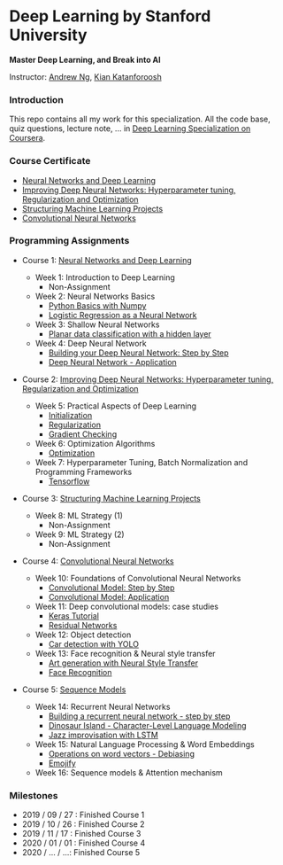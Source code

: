 # Deep Learning by Stanford University
**Master Deep Learning, and Break into AI**

Instructor: [Andrew Ng](https://www.andrewng.org/), [Kian Katanforoosh](https://twitter.com/kiankatan?lang=en)

### Introduction

This repo contains all my work for this specialization. All the code base, quiz questions, lecture note, ... in [Deep Learning Specialization on Coursera](https://www.coursera.org/specializations/deep-learning).

### Course Certificate 

- [Neural Networks and Deep Learning](https://www.coursera.org/account/accomplishments/records/UM9CXTUR2M7Y)
- [Improving Deep Neural Networks: Hyperparameter tuning, Regularization and Optimization](https://www.coursera.org/account/accomplishments/records/ZBT6K55WQEVD)
- [Structuring Machine Learning Projects](https://www.coursera.org/account/accomplishments/records/79Q8GXGVC6JX)
- [Convolutional Neural Networks](https://www.coursera.org/account/accomplishments/records/365ALNJXJ7Q9)

### Programming Assignments

- Course 1: [Neural Networks and Deep Learning](https://github.com/thanhhff/CS230-Deep-Learning/tree/master/Neural%20Networks%20and%20Deep%20Learning)
  - Week 1: Introduction to Deep Learning
    - Non-Assignment
  - Week 2: Neural Networks Basics
    - [Python Basics with Numpy](https://github.com/thanhhff/CS230-Deep-Learning/tree/master/Neural%20Networks%20and%20Deep%20Learning/Week%202/Assignment/Python%20Basics%20with%20Numpy)
    - [Logistic Regression as a Neural Network](https://github.com/thanhhff/CS230-Deep-Learning/tree/master/Neural%20Networks%20and%20Deep%20Learning/Week%202/Assignment/Logistic%20Regression%20as%20a%20Neural%20Network)
  - Week 3: Shallow Neural Networks
    - [Planar data classification with a hidden layer](https://github.com/thanhhff/CS230-Deep-Learning/tree/master/Neural%20Networks%20and%20Deep%20Learning/Week%203/Assignment)
  - Week 4: Deep Neural Network
    - [Building your Deep Neural Network: Step by Step](https://github.com/thanhhff/CS230-Deep-Learning/blob/master/Neural%20Networks%20and%20Deep%20Learning/Week%204/Asignment/Building_your_Deep_Neural_Network_Step_by_Step_v8a.ipynb)
    - [Deep Neural Network - Application](https://github.com/thanhhff/CS230-Deep-Learning/blob/master/Neural%20Networks%20and%20Deep%20Learning/Week%204/Asignment/Deep%2BNeural%2BNetwork%2B-%2BApplication%2Bv8.ipynb)
    
- Course 2: [Improving Deep Neural Networks: Hyperparameter tuning, Regularization and Optimization](https://github.com/thanhhff/CS230-Deep-Learning/tree/master/Course%202%20-Improving%20Deep%20Neural%20Networks)
  - Week 5: Practical Aspects of Deep Learning
    - [Initialization](https://github.com/thanhhff/CS230-Deep-Learning/blob/master/Course%202%20-Improving%20Deep%20Neural%20Networks/Week%201/Assignment/Initialization.ipynb)
    - [Regularization](https://github.com/thanhhff/CS230-Deep-Learning/blob/master/Course%202%20-Improving%20Deep%20Neural%20Networks/Week%201/Assignment/Regularization_v2a.ipynb)
    - [Gradient Checking](https://github.com/thanhhff/CS230-Deep-Learning/blob/master/Course%202%20-Improving%20Deep%20Neural%20Networks/Week%201/Assignment/Gradient%2BChecking%2Bv1.ipynb)
  - Week 6: Optimization Algorithms
    - [Optimization](https://github.com/thanhhff/CS230-Deep-Learning/tree/master/Course%202%20-Improving%20Deep%20Neural%20Networks/Week%202/Assigment)
  - Week 7: Hyperparameter Tuning, Batch Normalization and Programming Frameworks
    - [Tensorflow](https://github.com/thanhhff/CS230-Deep-Learning/tree/master/Course%202%20-Improving%20Deep%20Neural%20Networks/Week%203/Assigment)
    
- Course 3: [Structuring Machine Learning Projects](https://www.coursera.org/learn/machine-learning-projects)
  - Week 8: ML Strategy (1)
    - Non-Assignment
  - Week 9: ML Strategy (2)
    - Non-Assignment
            
- Course 4: [Convolutional Neural Networks](https://www.coursera.org/learn/convolutional-neural-networks/)
  - Week 10: Foundations of Convolutional Neural Networks
    - [Convolutional Model: Step by Step](https://github.com/thanhhff/CS230-Deep-Learning/blob/master/Course%204%20-%20Convolutional%20Neural%20Networks/Week%201/Assignment/Convolution_model_Step_by_Step_v2a.ipynb)
    - [Convolutional Model: Application](https://github.com/thanhhff/CS230-Deep-Learning/blob/master/Course%204%20-%20Convolutional%20Neural%20Networks/Week%201/Assignment/Convolution_model_Step_by_Step_v2a.ipynb)
  - Week 11: Deep convolutional models: case studies 
    - [Keras Tutorial](https://github.com/thanhhff/CS230-Deep-Learning/blob/master/Course%204%20-%20Convolutional%20Neural%20Networks/Week%202/Assignment/Keras_Tutorial_v2a.ipynb)
    - [Residual Networks](https://github.com/thanhhff/CS230-Deep-Learning/blob/master/Course%204%20-%20Convolutional%20Neural%20Networks/Week%202/Assignment/Residual_Networks_v2a.ipynb)
  - Week 12: Object detection
    - [Car detection with YOLO](https://github.com/thanhhff/CS230-Deep-Learning/blob/master/Course%204%20-%20Convolutional%20Neural%20Networks/Week%203/Assignment/Autonomous_driving_application_Car_detection_v3a.ipynb)
  - Week 13: Face recognition & Neural style transfer
    - [Art generation with Neural Style Transfer](https://github.com/thanhhff/CS230-Deep-Learning/blob/master/Course%204%20-%20Convolutional%20Neural%20Networks/Week%204/Assignment/Art_Generation_with_Neural_Style_Transfer_v3a.ipynb)
    - [Face Recognition](https://github.com/thanhhff/CS230-Deep-Learning/blob/master/Course%204%20-%20Convolutional%20Neural%20Networks/Week%204/Assignment/Face_Recognition_v3a.ipynb)
    
- Course 5: [Sequence Models](https://www.coursera.org/learn/nlp-sequence-models)
  - Week 14: Recurrent Neural Networks
    - [Building a recurrent neural network - step by step](https://github.com/thanhhff/CS230-Deep-Learning/blob/master/Course%205%20-%20Sequence%20Models/Week%201/Assignment/Building_a_Recurrent_Neural_Network_Step_by_Step_v3a.ipynb)
    - [Dinosaur Island - Character-Level Language Modeling](https://github.com/thanhhff/CS230-Deep-Learning/blob/master/Course%205%20-%20Sequence%20Models/Week%201/Assignment/Dinosaurus_Island_Character_level_language_model_final_v3a.ipynb)
    - [Jazz improvisation with LSTM](https://github.com/thanhhff/CS230-Deep-Learning/blob/master/Course%205%20-%20Sequence%20Models/Week%201/Assignment/Improvise_a_Jazz_Solo_with_an_LSTM_Network_v3a.ipynb)
  - Week 15: Natural Language Processing & Word Embeddings
    - [Operations on word vectors - Debiasing]()
    - [Emojify]()
  - Week 16: Sequence models & Attention mechanism

### Milestones
- 2019 / 09 / 27 : Finished Course 1
- 2019 / 10 / 26 : Finished Course 2
- 2019 / 11 / 17 : Finished Course 3
- 2020 / 01 / 01 : Finished Course 4
- 2020 / ... / ...: Finished Course 5

